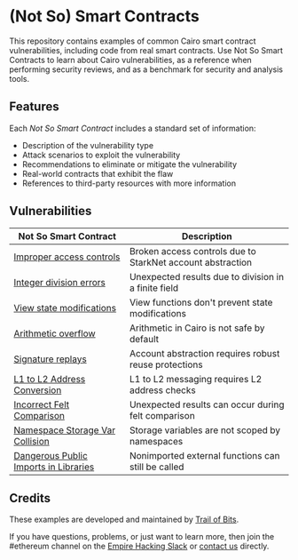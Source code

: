# (Not So) Smart Contracts

This repository contains examples of common Cairo smart contract vulnerabilities, including code from real smart contracts. Use Not So Smart Contracts to learn about Cairo vulnerabilities, as a reference when performing security reviews, and as a benchmark for security and analysis tools.

## Features

Each _Not So Smart Contract_ includes a standard set of information:

- Description of the vulnerability type
- Attack scenarios to exploit the vulnerability
- Recommendations to eliminate or mitigate the vulnerability
- Real-world contracts that exhibit the flaw
- References to third-party resources with more information

## Vulnerabilities

| Not So Smart Contract                                                          | Description                                                |
| ------------------------------------------------------------------------------ | ---------------------------------------------------------- |
| [Improper access controls](access_controls)                                    | Broken access controls due to StarkNet account abstraction |
| [Integer division errors](integer_division)                                    | Unexpected results due to division in a finite field       |
| [View state modifications](view_state)                                         | View functions don't prevent state modifications           |
| [Arithmetic overflow](arithmetic_overflow)                                     | Arithmetic in Cairo is not safe by default                 |
| [Signature replays](replay_protection)                                         | Account abstraction requires robust reuse protections      |
| [L1 to L2 Address Conversion](L1_to_L2_address_conversion)                     | L1 to L2 messaging requires L2 address checks              |
| [Incorrect Felt Comparison](incorrect_felt_comparison)                         | Unexpected results can occur during felt comparison        |
| [Namespace Storage Var Collision](namespace_storage_var_collision)             | Storage variables are not scoped by namespaces             |
| [Dangerous Public Imports in Libraries](dangerous_public_imports_in_libraries) | Nonimported external functions can still be called         |

## Credits

These examples are developed and maintained by [Trail of Bits](https://www.trailofbits.com/).

If you have questions, problems, or just want to learn more, then join the #ethereum channel on the [Empire Hacking Slack](https://slack.empirehacking.nyc/) or [contact us](https://www.trailofbits.com/contact/) directly.
